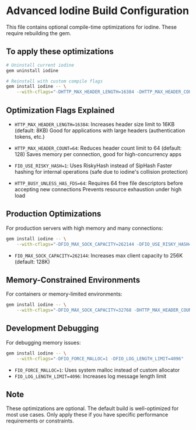 # Advanced Iodine Build Configuration

This file contains optional compile-time optimizations for iodine. These require rebuilding the gem.

## To apply these optimizations

```bash
# Uninstall current iodine
gem uninstall iodine

# Reinstall with custom compile flags
gem install iodine -- \
    --with-cflags="-DHTTP_MAX_HEADER_LENGTH=16384 -DHTTP_MAX_HEADER_COUNT=64 -DFIO_USE_RISKY_HASH=1 -DHTTP_BUSY_UNLESS_HAS_FDS=64"
```

## Optimization Flags Explained

- `HTTP_MAX_HEADER_LENGTH=16384`: Increases header size limit to 16KB (default: 8KB)
  Good for applications with large headers (authentication tokens, etc.)

- `HTTP_MAX_HEADER_COUNT=64`: Reduces header count limit to 64 (default: 128)
  Saves memory per connection, good for high-concurrency apps

- `FIO_USE_RISKY_HASH=1`: Uses RiskyHash instead of SipHash
  Faster hashing for internal operations (safe due to iodine's collision protection)

- `HTTP_BUSY_UNLESS_HAS_FDS=64`: Requires 64 free file descriptors before accepting new connections
  Prevents resource exhaustion under high load

## Production Optimizations

For production servers with high memory and many connections:

```bash
gem install iodine -- \
    --with-cflags="-DFIO_MAX_SOCK_CAPACITY=262144 -DFIO_USE_RISKY_HASH=1 -DHTTP_BUSY_UNLESS_HAS_FDS=128"
```

- `FIO_MAX_SOCK_CAPACITY=262144`: Increases max client capacity to 256K (default: 128K)

## Memory-Constrained Environments

For containers or memory-limited environments:

```bash
gem install iodine -- \
    --with-cflags="-DFIO_MAX_SOCK_CAPACITY=32768 -DHTTP_MAX_HEADER_COUNT=32 -DHTTP_MAX_HEADER_LENGTH=4096"
```

## Development Debugging

For debugging memory issues:

```bash
gem install iodine -- \
    --with-cflags="-DFIO_FORCE_MALLOC=1 -DFIO_LOG_LENGTH_LIMIT=4096"
```

- `FIO_FORCE_MALLOC=1`: Uses system malloc instead of custom allocator
- `FIO_LOG_LENGTH_LIMIT=4096`: Increases log message length limit

## Note

These optimizations are optional. The default build is well-optimized for most use cases.
Only apply these if you have specific performance requirements or constraints.
